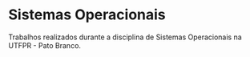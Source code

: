 # Sistemas Operacionais

Trabalhos realizados durante a disciplina de Sistemas Operacionais na UTFPR - Pato Branco.
